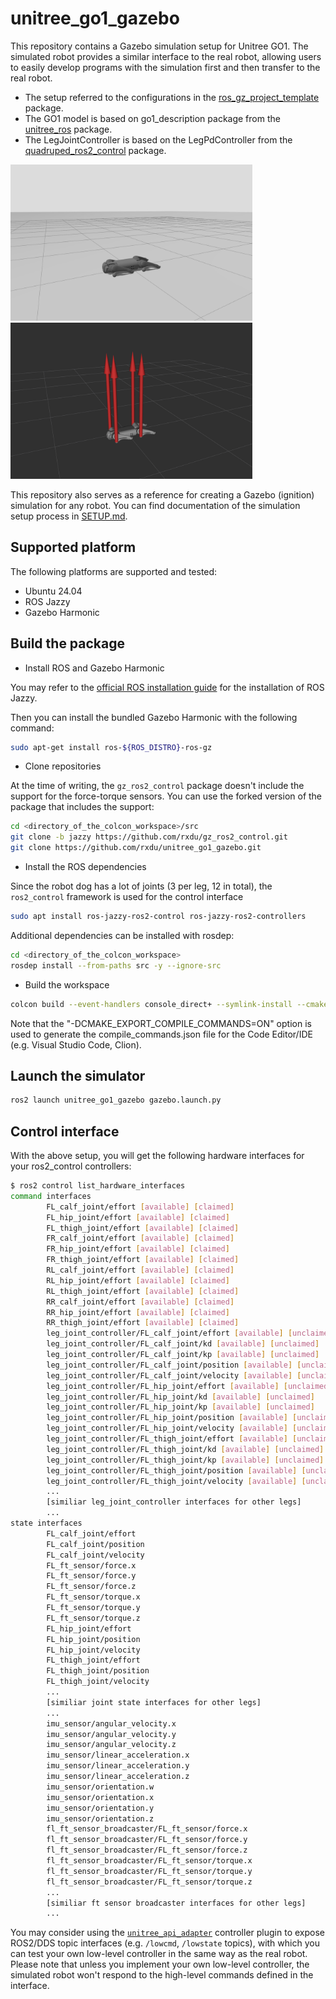 # unitree_go1_gazebo

This repository contains a Gazebo simulation setup for Unitree GO1. The simulated robot provides a similar interface to
the real robot, allowing users to easily develop programs with the simulation first and then transfer to the real robot.

* The setup referred to the configurations in
  the [ros_gz_project_template](https://github.com/gazebosim/ros_gz_project_template) package.
* The GO1 model is based on go1_description package from
  the [unitree_ros](https://github.com/unitreerobotics/unitree_ros) package.
* The LegJointController is based on the LegPdController from
  the [quadruped_ros2_control](https://github.com/legubiao/quadruped_ros2_control) package.

<img src="docs/screenshots/go1_gazebo.png" height="250"> <img src="docs/screenshots/go1_ft_sensor.png" height="250">

This repository also serves as a reference for creating a Gazebo (ignition) simulation for any robot. You can find
documentation of the simulation setup process in [SETUP.md](docs/SETUP.md).

## Supported platform

The following platforms are supported and tested:

* Ubuntu 24.04
* ROS Jazzy
* Gazebo Harmonic

## Build the package

* Install ROS and Gazebo Harmonic

You may refer to the [official ROS installation guide](https://docs.ros.org/en/jazzy/Installation.html) for the
installation of ROS Jazzy.

Then you can install the bundled Gazebo Harmonic with the following command:

```bash
sudo apt-get install ros-${ROS_DISTRO}-ros-gz
```

* Clone repositories

At the time of writing, the `gz_ros2_control` package doesn't include the support for the force-torque sensors. You can
use the forked version of the package that includes the support:

```bash
cd <directory_of_the_colcon_workspace>/src
git clone -b jazzy https://github.com/rxdu/gz_ros2_control.git
git clone https://github.com/rxdu/unitree_go1_gazebo.git
```

* Install the ROS dependencies

Since the robot dog has a lot of joints (3 per leg, 12 in total), the `ros2_control` framework is used for the control
interface

```bash
sudo apt install ros-jazzy-ros2-control ros-jazzy-ros2-controllers
```

Additional dependencies can be installed with rosdep:

```bash
cd <directory_of_the_colcon_workspace>
rosdep install --from-paths src -y --ignore-src
```

* Build the workspace

```bash
colcon build --event-handlers console_direct+ --symlink-install --cmake-args -DCMAKE_EXPORT_COMPILE_COMMANDS=ON -G Ninja
```

Note that the "-DCMAKE_EXPORT_COMPILE_COMMANDS=ON" option is used to generate the compile_commands.json file for the
Code Editor/IDE (e.g. Visual Studio Code, Clion).

## Launch the simulator

```bash
ros2 launch unitree_go1_gazebo gazebo.launch.py
```

## Control interface

With the above setup, you will get the following hardware interfaces for your ros2_control controllers:

```bash
$ ros2 control list_hardware_interfaces 
command interfaces
        FL_calf_joint/effort [available] [claimed]
        FL_hip_joint/effort [available] [claimed]
        FL_thigh_joint/effort [available] [claimed]
        FR_calf_joint/effort [available] [claimed]
        FR_hip_joint/effort [available] [claimed]
        FR_thigh_joint/effort [available] [claimed]
        RL_calf_joint/effort [available] [claimed]
        RL_hip_joint/effort [available] [claimed]
        RL_thigh_joint/effort [available] [claimed]
        RR_calf_joint/effort [available] [claimed]
        RR_hip_joint/effort [available] [claimed]
        RR_thigh_joint/effort [available] [claimed]
        leg_joint_controller/FL_calf_joint/effort [available] [unclaimed]
        leg_joint_controller/FL_calf_joint/kd [available] [unclaimed]
        leg_joint_controller/FL_calf_joint/kp [available] [unclaimed]
        leg_joint_controller/FL_calf_joint/position [available] [unclaimed]
        leg_joint_controller/FL_calf_joint/velocity [available] [unclaimed]
        leg_joint_controller/FL_hip_joint/effort [available] [unclaimed]
        leg_joint_controller/FL_hip_joint/kd [available] [unclaimed]
        leg_joint_controller/FL_hip_joint/kp [available] [unclaimed]
        leg_joint_controller/FL_hip_joint/position [available] [unclaimed]
        leg_joint_controller/FL_hip_joint/velocity [available] [unclaimed]
        leg_joint_controller/FL_thigh_joint/effort [available] [unclaimed]
        leg_joint_controller/FL_thigh_joint/kd [available] [unclaimed]
        leg_joint_controller/FL_thigh_joint/kp [available] [unclaimed]
        leg_joint_controller/FL_thigh_joint/position [available] [unclaimed]
        leg_joint_controller/FL_thigh_joint/velocity [available] [unclaimed]
        ...
        [similiar leg_joint_controller interfaces for other legs]
        ...
state interfaces
        FL_calf_joint/effort
        FL_calf_joint/position
        FL_calf_joint/velocity
        FL_ft_sensor/force.x
        FL_ft_sensor/force.y
        FL_ft_sensor/force.z
        FL_ft_sensor/torque.x
        FL_ft_sensor/torque.y
        FL_ft_sensor/torque.z
        FL_hip_joint/effort
        FL_hip_joint/position
        FL_hip_joint/velocity
        FL_thigh_joint/effort
        FL_thigh_joint/position
        FL_thigh_joint/velocity
        ...
        [similiar joint state interfaces for other legs]
        ...
        imu_sensor/angular_velocity.x
        imu_sensor/angular_velocity.y
        imu_sensor/angular_velocity.z
        imu_sensor/linear_acceleration.x
        imu_sensor/linear_acceleration.y
        imu_sensor/linear_acceleration.z
        imu_sensor/orientation.w
        imu_sensor/orientation.x
        imu_sensor/orientation.y
        imu_sensor/orientation.z
        fl_ft_sensor_broadcaster/FL_ft_sensor/force.x
        fl_ft_sensor_broadcaster/FL_ft_sensor/force.y
        fl_ft_sensor_broadcaster/FL_ft_sensor/force.z
        fl_ft_sensor_broadcaster/FL_ft_sensor/torque.x
        fl_ft_sensor_broadcaster/FL_ft_sensor/torque.y
        fl_ft_sensor_broadcaster/FL_ft_sensor/torque.z
        ...
        [similiar ft sensor broadcaster interfaces for other legs]
        ...
```

You may consider using the [`unitree_api_adapter`](https://github.com/rxdu/unitree_api_adapter.git) controller plugin to
expose ROS2/DDS topic interfaces (e.g. `/lowcmd`, `/lowstate` topics), with which you can test your own low-level
controller in the same way as the real robot. Please note that unless you implement your own low-level controller, the
simulated robot won't respond to the high-level commands defined in the interface.
